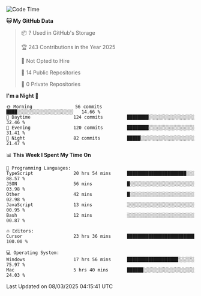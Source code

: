 <!--START_SECTION:waka-->
![Code Time](http://img.shields.io/badge/Code%20Time-6%2C745%20hrs%2029%20mins-blue)

**🐱 My GitHub Data** 

> 📦 ? Used in GitHub's Storage 
 > 
> 🏆 243 Contributions in the Year 2025
 > 
> 🚫 Not Opted to Hire
 > 
> 📜 14 Public Repositories 
 > 
> 🔑 0 Private Repositories 
 > 
**I'm a Night 🦉** 

```text
🌞 Morning                56 commits          ████░░░░░░░░░░░░░░░░░░░░░   14.66 % 
🌆 Daytime                124 commits         ████████░░░░░░░░░░░░░░░░░   32.46 % 
🌃 Evening                120 commits         ████████░░░░░░░░░░░░░░░░░   31.41 % 
🌙 Night                  82 commits          █████░░░░░░░░░░░░░░░░░░░░   21.47 % 
```


📊 **This Week I Spent My Time On** 

```text
💬 Programming Languages: 
TypeScript               20 hrs 54 mins      ██████████████████████░░░   88.57 % 
JSON                     56 mins             █░░░░░░░░░░░░░░░░░░░░░░░░   03.98 % 
Other                    42 mins             █░░░░░░░░░░░░░░░░░░░░░░░░   02.98 % 
JavaScript               13 mins             ░░░░░░░░░░░░░░░░░░░░░░░░░   00.95 % 
Bash                     12 mins             ░░░░░░░░░░░░░░░░░░░░░░░░░   00.87 % 

🔥 Editors: 
Cursor                   23 hrs 36 mins      █████████████████████████   100.00 % 

💻 Operating System: 
Windows                  17 hrs 56 mins      ███████████████████░░░░░░   75.97 % 
Mac                      5 hrs 40 mins       ██████░░░░░░░░░░░░░░░░░░░   24.03 % 
```


 Last Updated on 08/03/2025 04:15:41 UTC
<!--END_SECTION:waka-->

